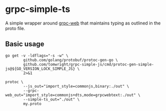 # grpc-simple-ts

A simple wrapper around [grpc-web](https://github.com/grpc/grpc-web) that maintains typing as outlined in the proto file.

## Basic usage

```
go get -v -ldflags="-s -w" \
		github.com/golang/protobuf/protoc-gen-go \
		github.com/tomwright/grpc-simple-js/cmd/protoc-gen-simple-js@${GO_VERSION_LOCK_SIMPLE_JS} \
		2>&1

protoc \
		--js_out="import_style=commonjs,binary:./out" \
		--grpc-web_out="import_style=commonjs+dts,mode=grpcwebtext:./out" \
		--simple-ts_out="./out" \
		my.proto
```
